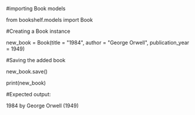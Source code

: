 #importing Book models

from bookshelf.models import Book

#Creating a Book instance 

new_book = Book(title = "1984", author = "George Orwell", publication_year = 1949)    

#Saving the added book

new_book.save()

print(new_book)

#Expected output: 

1984 by George Orwell (1949)